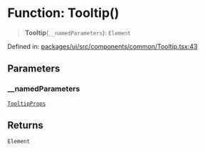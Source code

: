 # Function: Tooltip()

> **Tooltip**(`__namedParameters`): `Element`

Defined in: [packages/ui/src/components/common/Tooltip.tsx:43](https://github.com/laruss/react-text-game/blob/7602514695c2b4f79da2fb62137ed33ba5572ba4/packages/ui/src/components/common/Tooltip.tsx#L43)

## Parameters

### \_\_namedParameters

[`TooltipProps`](../type-aliases/TooltipProps.md)

## Returns

`Element`
